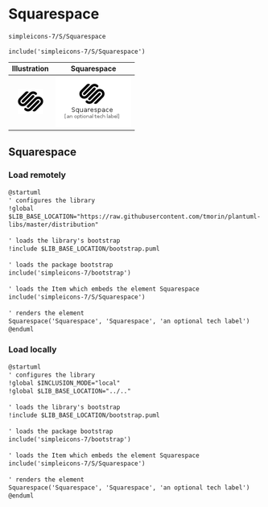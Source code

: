 # Squarespace


```text
simpleicons-7/S/Squarespace
```

```text
include('simpleicons-7/S/Squarespace')
```



| Illustration | Squarespace |
| :---: | :---: |
| ![illustration for Illustration](../../simpleicons-7/S/Squarespace.png) | ![illustration for Squarespace](../../simpleicons-7/S/Squarespace.Local.png) |




## Squarespace

### Load remotely
```plantuml
@startuml
' configures the library
!global $LIB_BASE_LOCATION="https://raw.githubusercontent.com/tmorin/plantuml-libs/master/distribution"

' loads the library's bootstrap
!include $LIB_BASE_LOCATION/bootstrap.puml

' loads the package bootstrap
include('simpleicons-7/bootstrap')

' loads the Item which embeds the element Squarespace
include('simpleicons-7/S/Squarespace')

' renders the element
Squarespace('Squarespace', 'Squarespace', 'an optional tech label')
@enduml
```

### Load locally
```plantuml
@startuml
' configures the library
!global $INCLUSION_MODE="local"
!global $LIB_BASE_LOCATION="../.."

' loads the library's bootstrap
!include $LIB_BASE_LOCATION/bootstrap.puml

' loads the package bootstrap
include('simpleicons-7/bootstrap')

' loads the Item which embeds the element Squarespace
include('simpleicons-7/S/Squarespace')

' renders the element
Squarespace('Squarespace', 'Squarespace', 'an optional tech label')
@enduml
```

